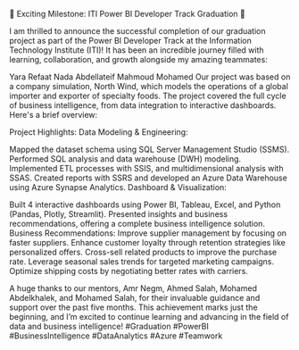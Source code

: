 🌟 Exciting Milestone: ITI Power BI Developer Track Graduation 🌟

I am thrilled to announce the successful completion of our graduation project as part of the Power BI Developer Track at the Information Technology Institute (ITI)! It has been an incredible journey filled with learning, collaboration, and growth alongside my amazing teammates:

Yara Refaat
Nada Abdellateif
Mahmoud Mohamed
Our project was based on a company simulation, North Wind, which models the operations of a global importer and exporter of specialty foods. The project covered the full cycle of business intelligence, from data integration to interactive dashboards. Here's a brief overview:

Project Highlights:
Data Modeling & Engineering:

Mapped the dataset schema using SQL Server Management Studio (SSMS).
Performed SQL analysis and data warehouse (DWH) modeling.
Implemented ETL processes with SSIS, and multidimensional analysis with SSAS.
Created reports with SSRS and developed an Azure Data Warehouse using Azure Synapse Analytics.
Dashboard & Visualization:

Built 4 interactive dashboards using Power BI, Tableau, Excel, and Python (Pandas, Plotly, Streamlit).
Presented insights and business recommendations, offering a complete business intelligence solution.
Business Recommendations:
Improve supplier management by focusing on faster suppliers.
Enhance customer loyalty through retention strategies like personalized offers.
Cross-sell related products to improve the purchase rate.
Leverage seasonal sales trends for targeted marketing campaigns.
Optimize shipping costs by negotiating better rates with carriers.

A huge thanks to our mentors, Amr Negm, Ahmed Salah, Mohamed Abdelkhalek, and Mohamed Salah, for their invaluable guidance and support over the past five months. This achievement marks just the beginning, and I’m excited to continue learning and advancing in the field of data and business intelligence!
#Graduation #PowerBI #BusinessIntelligence #DataAnalytics #Azure #Teamwork
